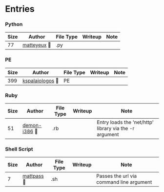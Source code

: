 # Entries

### Python

| Size | Author | File Type | Writeup | Note |
|--------|------|-----------|---------|------|
| 77 | [matteyeux](./matteyeux/matteyeux.py.txt) 👑 | .py | | |

### PE

| Size | Author | File Type | Writeup | Note |
|--------|------|-----------|---------|------|
| 399 | [kspalaiologos](./kspalaiologos/kspalaiologos.pe.txt) 👑 | PE | | |

### Ruby

| Size | Author | File Type | Writeup | Note |
|--------|------|-----------|---------|------|
| 51 | [demon-i386](./demon-i386/demon-i386.rb.txt) 👑 | .rb | | Entry loads the 'net/http' library via the -r argument |

### Shell Script

| Size | Author | File Type | Writeup | Note |
|--------|------|-----------|---------|------|
| 7 | [mattpass](./mattpass/mattpass.sh.txt) 👑 | .sh | | Passes the url via command line argument |

